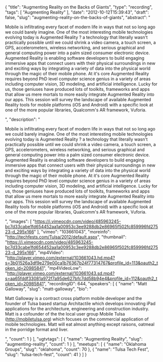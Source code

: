 {
  "title": "Augmenting Reality on the Backs of Giants",
  "type": "recording",
  "tags": [
    "Augmenting Reality"
  ],
  "date": "2012-10-12T15:39:43",
  "draft": false,
  "slug": "augmenting-reality-on-the-backs-of-giants",
  "abstract": "<p>Mobile is infiltrating every facet of modern life in ways that not so long ago we could barely imagine. One of the most interesting mobile technologies evolving today is Augmented Reality ? a technology that literally wasn't practically possible until we could shrink a video camera, a touch screen, a GPS, accelerometers, wireless networking, and serious graphical and general computing power into a palm sized consumer electronic device. Augmented Reality is enabling software developers to build engaging immersive apps that connect users with their physical surroundings in new and exciting ways by integrating a variety of data into the physical world through the magic of their mobile phone. At it's core Augmented Reality requires beyond PhD level computer science genius in a variety of areas including computer vision, 3D modeling, and artificial intelligence. Lucky for us, those geniuses have produced lots of toolkits, frameworks and apps that allow us mere mortals to more easily integrate Augmented Reality into our apps. This session will survey the landscape of available Augmented Reality tools for mobile platforms (iOS and Android) with a specific look at one of the more popular libraries, Qualcomm's AR framework, Vuforia. </p>",
  "description": "<p>Mobile is infiltrating every facet of modern life in ways that not so long ago we could barely imagine. One of the most interesting mobile technologies evolving today is Augmented Reality ? a technology that literally wasn't practically possible until we could shrink a video camera, a touch screen, a GPS, accelerometers, wireless networking, and serious graphical and general computing power into a palm sized consumer electronic device. Augmented Reality is enabling software developers to build engaging immersive apps that connect users with their physical surroundings in new and exciting ways by integrating a variety of data into the physical world through the magic of their mobile phone. At it's core Augmented Reality requires beyond PhD level computer science genius in a variety of areas including computer vision, 3D modeling, and artificial intelligence. Lucky for us, those geniuses have produced lots of toolkits, frameworks and apps that allow us mere mortals to more easily integrate Augmented Reality into our apps. This session will survey the landscape of available Augmented Reality tools for mobile platforms (iOS and Android) with a specific look at one of the more popular libraries, Qualcomm's AR framework, Vuforia. </p>",
  "images": [
    "https://i.vimeocdn.com/video/485963245-bc7d33cabe1fd654452aa1a00953c3ee9288db2e86965f502fc859996fd27523-d_295x166"
  ],
  "vimeo": "103661043",
  "moreinfo": "http://techfests.com/Tulsa/2012/default.aspx",
  "thumbnail": "https://i.vimeocdn.com/video/485963245-bc7d33cabe1fd654452aa1a00953c3ee9288db2e86965f502fc859996fd27523-d_295x166",
  "mp4Video": "http://player.vimeo.com/external/103661043.hd.mp4?s=3b01526a3df9e279e00ca1b76367b24f77314767&profile_id=113&oauth2_token_id=20985841",
  "mp4VideoLow": "http://player.vimeo.com/external/103661043.sd.mp4?s=aa65fddf33081a972f7a95de627bfc7dd58b94e4&profile_id=112&oauth2_token_id=20985841",
  "recordingID": 644,
  "speakers": [
    {
      "name": "Matt Galloway",
      "slug": "matt-galloway",
      "bio": "<p>Matt Galloway is a contract cross platform mobile developer and the founder of Tulsa based startup Architactile which develops innovating iPad applications for the architecture, engineering and construction industry. Matt is a cofounder of the the local user group Mobile Tulsa (http://mobiletulsa.org) which focuses on the commercial application of mobile technologies. Matt will eat almost anything except raisons, oatmeal in the porridge format and liver.</p>",
      "count": 1
    }
  ],
  "ugtvtags": [
    {
      "name": "Augmenting Reality",
      "slug": "augmenting-reality",
      "count": 1
    }
  ],
  "meetups": [
    {
      "name": "Oklahoma Groups",
      "slug": "oklahoma",
      "count": 70
    },
    {
      "name": "Tulsa Tech Fest",
      "slug": "tulsa-tech-fest",
      "count": 41
    }
  ]
}